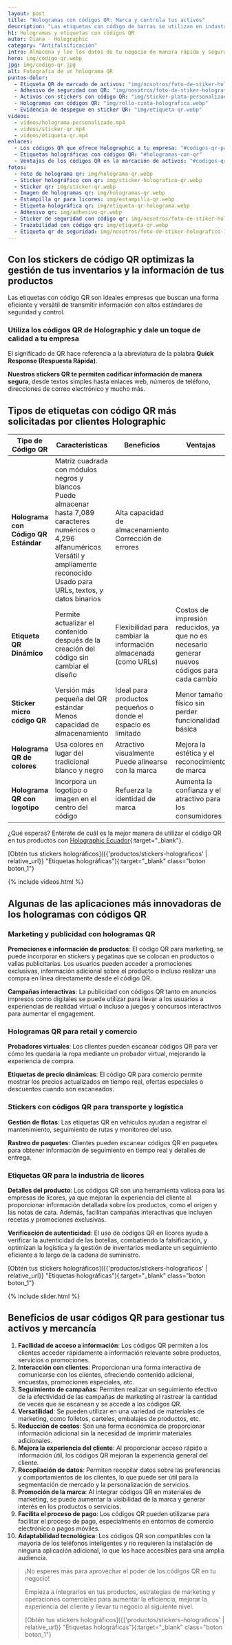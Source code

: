 ```yaml
---
layout: post
title: "Hologramas con códigos QR: Marca y controla tus activos"
description: "Las etiquetas con código de barras se utilizan en industrias para los productos y activos fijos. En Holographic fabricamos los que necesitas"
h1: Hologramas y etiquetas con códigos QR
autor: Diana - Holographic
category: "Antifalsificación"
intro: Almacena y lee los datos de tu negocio de manera rápida y segura con el holograma QR
hero: img/codigo-qr.webp
jpg: img/codigo-qr.jpg
alt: Fotografía de un holograma QR
puntos-dolor:
  - Etiqueta QR de marcado de activos: "img/nosotros/foto-de-stiker-holografico-16.webp"
  - Adhesivo de seguridad con QR: "img/nosotros/foto-de-stiker-holografico-11.webp"
  - Activos con stickers con código QR: "img/sticker-plata-personalizado.webp"
  - Hologramas con códigos QR: "img/rollo-cinta-holografica.webp"
  - Evidencia de despegue en sticker QR: "img/etiqueta-qr.webp"
videos:
  - videos/holograma-personalizado.mp4
  - videos/sticker-qr.mp4
  - videos/etiqueta-qr.mp4
enlaces:
  - Los códigos QR que ofrece Holographic a tu empresa: "#codigos-qr-para-empresa"
  - Etiquetas holográficas con códigos QR: "#hologramas-con-qr"
  - Ventajas de los códigos QR en la marcación de activos: "#codigos-qr-para-marcar-activos"
fotos:
  - Foto de holograma qr: img/holograma-qr.webp
  - Sticker holográfico con qr: img/sticker-holografico-qr.webp
  - Sticker qr: img/sticker-qr.webp
  - Imagen de hologramas qr: img/hologramas-qr.webp
  - Estampilla qr para licores: img/estampilla-qr.webp
  - Etiqueta holográfica qr: img/etiqueta-qr-holograma.webp
  - Adhesivo qr: img/adhesivo-qr.webp
  - Sticker de seguridad con código qr: img/nosotros/foto-de-stiker-holografico-16.webp
  - Trazabilidad con código qr: img/etiqueta-qr.webp
  - Etiqueta qr de seguridad: img/nosotros/foto-de-stiker-holografico-11.webp
---
```


## Con los stickers de código QR optimizas la gestión de tus inventarios y la información de tus productos

Las etiquetas con código QR son ideales empresas que buscan una forma eficiente y versátil de transmitir información con altos estándares de seguridad y control.

### Utiliza los códigos QR de Holographic y dale un toque de calidad a tu empresa

El significado de QR hace referencia a la abreviatura de la palabra **Quick Response (Respuesta Rápida)**.

**Nuestros stickers QR te permiten codificar información de manera segura**, desde textos simples hasta enlaces web, números de teléfono, direcciones de correo electrónico y mucho más.

## Tipos de etiquetas con código QR más solicitadas por clientes Holographic

  | Tipo de Código QR | Características | Beneficios | Ventajas |
  |---|---|---|---|
  | **Holograma con Código QR Estándar** | Matriz cuadrada con módulos negros y blancos<br>Puede almacenar hasta 7,089 caracteres numéricos o 4,296 alfanuméricos<br>Versátil y ampliamente reconocido<br>Usado para URLs, textos, y datos binarios | Alta capacidad de almacenamiento<br>Corrección de errores |                                                                |
  | **Etiqueta QR Dinámico** | Permite actualizar el contenido después de la creación del código sin cambiar el diseño | Flexibilidad para cambiar la información almacenada (como URLs) | Costos de impresión reducidos, ya que no es necesario generar nuevos códigos para cada cambio |
  | **Sticker micro código QR** | Versión más pequeña del QR estándar<br>Menos capacidad de almacenamiento | Ideal para productos pequeños o donde el espacio es limitado | Menor tamaño físico sin perder funcionalidad básica |
  | **Holograma QR de colores** | Usa colores en lugar del tradicional blanco y negro | Atractivo visualmente<br>Puede alinearse con la marca | Mejora la estética y el reconocimiento de marca |
  | **Holograma QR con logotipo** | Incorpora un logotipo o imagen en el centro del código | Refuerza la identidad de marca | Aumenta la confianza y el atractivo para los consumidores |

  ¿Qué esperas? Entérate de cuál es la mejor manera de utilizar el código QR en tus productos con [Holographic Ecuador](/){:target="_blank"}.

  [Obtén tus stickers holográficos]({{'productos/stickers-holograficos' | relative_url}} "Etiquetas holográficas"){:target="_blank" class="boton boton_1"}

  {% include videos.html %}

## Algunas de las aplicaciones más innovadoras de los hologramas con códigos QR
  
### Marketing y publicidad con hologramas QR

  **Promociones e información de productos**: El código QR para marketing, se puede incorporar en stickers y pegatinas que se colocan en productos o vallas publicitarias. Los usuarios pueden acceder a promociones exclusivas, información adicional sobre el producto o incluso realizar una compra en línea directamente desde el código QR.

  **Campañas interactivas**: La publicidad con códigos QR tanto en anuncios impresos como digitales se puede utilizar para llevar a los usuarios a experiencias de realidad virtual o incluso a juegos y concursos interactivos para aumentar el engagement.

### Hologramas QR para retail y comercio

  **Probadores virtuales**: Los clientes pueden escanear códigos QR para ver cómo les quedaría la ropa mediante un probador virtual, mejorando la experiencia de compra.

  **Etiquetas de precio dinámicas**: El código QR para comercio permite mostrar los precios actualizados en tiempo real, ofertas especiales o descuentos cuando son escaneados.

### Stickers con códigos QR para transporte y logística

  **Gestión de flotas**: Las etiquetas QR en vehículos ayudan a registrar el mantenimiento, seguimiento de rutas y monitoreo del uso.

  **Rastreo de paquetes**: Clientes pueden escanear códigos QR en paquetes para obtener información de seguimiento en tiempo real y detalles de entrega.

### Etiquetas QR para la industria de licores

  **Detalles del producto**: Los códigos QR son una herramienta valiosa para las empresas de licores, ya que mejoran la experiencia del cliente al proporcionar información detallada sobre los productos, como el origen y las notas de cata. Además, facilitan campañas interactivas que incluyen recetas y promociones exclusivas.

  **Verificación de autenticidad**: El uso de códigos QR en licores ayuda a verificar la autenticidad de las botellas, combatiendo la falsificación, y optimizan la logística y la gestión de inventarios mediante un seguimiento eficiente a lo largo de la cadena de suministro.

  [Obtén tus stickers holográficos]({{'productos/stickers-holograficos' | relative_url}} "Etiquetas holográficas"){:target="_blank" class="boton boton_1"}

  {% include slider.html %}

## Beneficios de usar códigos QR para gestionar tus activos y mercancía

  1. **Facilidad de acceso a información**: Los códigos QR permiten a los clientes acceder rápidamente a información relevante sobre productos, servicios o promociones.
  2. **Interacción con clientes**: Proporcionan una forma interactiva de comunicarse con los clientes, ofreciendo contenido adicional, encuestas, promociones especiales, etc.
  3. **Seguimiento de campañas**: Permiten realizar un seguimiento efectivo de la efectividad de las campañas de marketing al rastrear la cantidad de veces que se escanean y se accede a los códigos QR.
  4. **Versatilidad**: Se pueden utilizar en una variedad de materiales de marketing, como folletos, carteles, embalajes de productos, etc.
  5. **Reducción de costos**: Son una forma económica de proporcionar información adicional sin la necesidad de imprimir materiales adicionales.
  6. **Mejora la experiencia del cliente**: Al proporcionar acceso rápido a información útil, los códigos QR mejoran la experiencia general del cliente.
  7. **Recopilación de datos**: Permiten recopilar datos sobre las preferencias y comportamientos de los clientes, lo que puede ser útil para la segmentación de mercado y la personalización de servicios.
  8. **Promoción de la marca**: Al integrar códigos QR en materiales de marketing, se puede aumentar la visibilidad de la marca y generar interés en los productos o servicios.
  9. **Facilita el proceso de pago**: Los códigos QR pueden utilizarse para facilitar el proceso de pago, especialmente en entornos de comercio electrónico o pagos móviles.
  10. **Adaptabilidad tecnológica**: Los códigos QR son compatibles con la mayoría de los teléfonos inteligentes y no requieren la instalación de ninguna aplicación adicional, lo que los hace accesibles para una amplia audiencia.

  > ¡No esperes más para aprovechar el poder de los códigos QR en tu negocio!
  >
  > Empieza a integrarlos en tus productos, estrategias de marketing y operaciones comerciales para aumentar la eficiencia, mejorar la experiencia del cliente y llevar tu negocio al siguiente nivel.
  >
  > [Obtén tus stickers holográficos]({{'productos/stickers-holograficos' | relative_url}} "Etiquetas holográficas"){:target="_blank" class="boton boton_1"}
